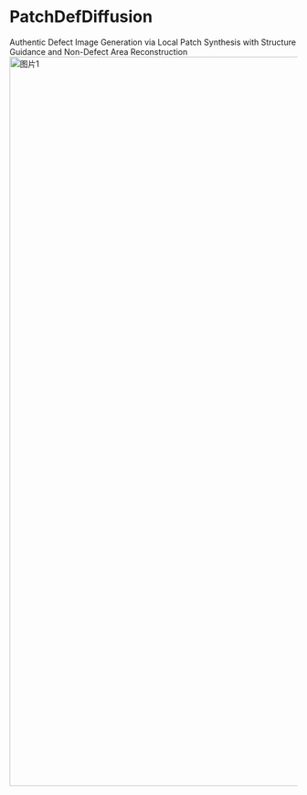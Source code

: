 # PatchDefDiffusion
Authentic Defect Image Generation via Local Patch Synthesis with Structure Guidance and Non-Defect Area Reconstruction
<img width="4426" height="1277" alt="图片1" src="https://github.com/user-attachments/assets/eb9d1fe1-1ed9-45d3-9627-f600bba2efc6" />

